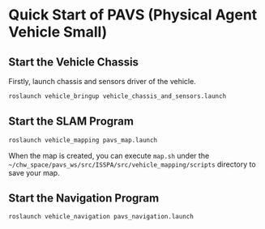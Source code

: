 # Quick Start of PAVS (Physical Agent Vehicle Small)

## Start the Vehicle Chassis

Firstly, launch chassis and sensors driver of the vehicle.

```bash
roslaunch vehicle_bringup vehicle_chassis_and_sensors.launch
```

## Start the SLAM Program

```bash
roslaunch vehicle_mapping pavs_map.launch
```

When the map is created, you can execute `map.sh` under the `~/chw_space/pavs_ws/src/ISSPA/src/vehicle_mapping/scripts` directory to save your map.

## Start the Navigation Program

```bash
roslaunch vehicle_navigation pavs_navigation.launch
```




